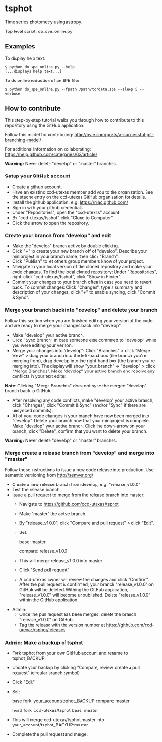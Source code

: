 # tsphot

Time series photometry using astropy.

Top level script: do_spe_online.py

## Examples

To display help text:  
```
$ python do_spe_online.py --help
[...displays help text...]
```

To do online reduction of an SPE file:
```
$ python do_spe_online.py --fpath /path/to/data.spe --sleep 5 --verbose
```

## How to contribute

This step-by-step tutorial walks you through how to contribute to this repository using the GitHub application.

Follow this model for contributing: http://nvie.com/posts/a-successful-git-branching-model/

For additional information on collaborating: https://help.github.com/categories/63/articles

**Warning:** Never delete "develop" or "master" branches.

### Setup your GitHub account
- Create a github account.
- Have an existing ccd-utexas member add you to the organization. See the stache entry on the ccd-utexas GitHub organization for details.
- Install the github application: e.g. https://mac.github.com/
- Sign in with your github credentials
- Under "Repositories", open the "ccd-utexas" account.
- By "ccd-utexas/tsphot" click "Clone to Computer"
- Click the arrow to open the repository.

### Create your branch from "develop" and edit
- Make the "develop" branch active by double clicking.
- Click "+" to create your new branch off of "develop". Describe your miniproject in your branch name, then click "Branch".
- Click "Publish" to let others group members know of your project.
- Navigate to your local version of the cloned repository and make your code changes. To find the local cloned repository: Under "Repositories", right-click "ccd-utexas/tsphot", click "Show in Finder".
- Commit your changes to your branch often in case you need to revert back. To commit changes: Click "Changes", type a summary and description of your changes, click "+" to enable syncing, click "Commit & Sync".

### Merge your branch back into "develop" and delete your branch

Follow this section when you are finished editing your version of the code and are ready to merge your changes back into "develop".

- Make "develop" your active branch.
- Click "Sync Branch" in case someone else commited to "develop" while you were editing your verison.
- Merge your changes into "develop": Click "Branches" > click "Merge View" > drag your branch into the left-hand box (the branch you're merging from), drag develop into the right-hand box (the branch you're merging into). The display will show "your_branch" => "develop" > click "Merge Branches". Make "develop" your active branch and resolve any conflicts in your text editer.

**Note:** Clicking "Merge Branches" does not sync the merged "develop" branch back to GitHub.

- After resolving any code conflicts, make "develop" your active branch, click "Changes", click "Commit & Sync" (and/or "Sync" if there are unsynced commits).
- All of your code changes in your branch have now been merged into "develop". Delete your branch now that your miniproject is complete. Make "develop" your active branch. Click the down-arrow on your branch, click "Delete", confirm that you want to delete your branch.

**Warning:** Never delete "develop" or "master" branches.

### Merge create a release branch from "develop" and merge into "master"

Follow these instructions to issue a new code release into production. Use semantic versioning from http://semver.org/

- Create a new release branch from develop, e.g. "release_v1.0.0"
- Test the release branch.
- Issue a pull request to merge from the release branch into master:
  - Navigate to https://github.com/ccd-utexas/tsphot
  - Make "master" the active branch.
  - By "release_v1.0.0", click "Compare and pull request" > click "Edit".
  - Set:
	
    base: master
	
    compare: release_v1.0.0
	
  - This will merge release_v1.0.0 into master
  - Click "Send pull request"
  - A ccd-utexas owner will review the changes and click "Confirm". After the pull request is confirmed, your branch "release_v1.0.0" on GitHub will be deleted. Withing the GitHub application, "release_v1.0.0" will become unpublished. Delete "release_v1.0.0" within the GitHub application.
- Admin: 
  - Once the pull request has been merged, delete the branch "release_v1.0.0" on GitHub.
  - Tag the release with the version number at https://github.com/ccd-utexas/tsphot/releases

### Admin: Make a backup of tsphot
- Fork tsphot from your own GitHub account and rename to tsphot_BACKUP.
- Update your backup by clicking "Compare, review, create a pull request" (circular branch symbol)
- Click "Edit"
- Set:
  
  base fork: your_account/tsphot_BACKUP compare: master

  head fork: ccd-utexas/tsphot base: master

- This will merge ccd-utexas/tsphot:master into your_account/tsphot_BACKUP:master
- Complete the pull request and merge.
